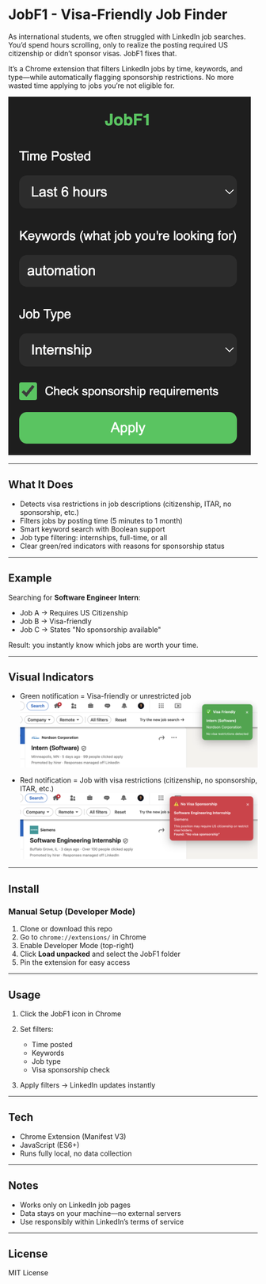 # JobF1 - Visa-Friendly Job Finder

As international students, we often struggled with LinkedIn job searches. You’d spend hours scrolling, only to realize the posting required US citizenship or didn’t sponsor visas. JobF1 fixes that.

It’s a Chrome extension that filters LinkedIn jobs by time, keywords, and type—while automatically flagging sponsorship restrictions. No more wasted time applying to jobs you’re not eligible for.

![preview of the extension](./preview.png)

---

## What It Does

* Detects visa restrictions in job descriptions (citizenship, ITAR, no sponsorship, etc.)
* Filters jobs by posting time (5 minutes to 1 month)
* Smart keyword search with Boolean support
* Job type filtering: internships, full-time, or all
* Clear green/red indicators with reasons for sponsorship status

---

## Example

Searching for **Software Engineer Intern**:

* Job A → Requires US Citizenship
* Job B → Visa-friendly
* Job C → States "No sponsorship available"

Result: you instantly know which jobs are worth your time.

---

## Visual Indicators

* Green notification = Visa-friendly or unrestricted job
  ![Visa Friendly](./friendly.png)

* Red notification = Job with visa restrictions (citizenship, no sponsorship, ITAR, etc.)
  ![Visa Restricted](./restriction.png)

---

## Install

### Manual Setup (Developer Mode)

1. Clone or download this repo
2. Go to `chrome://extensions/` in Chrome
3. Enable Developer Mode (top-right)
4. Click **Load unpacked** and select the JobF1 folder
5. Pin the extension for easy access

---

## Usage

1. Click the JobF1 icon in Chrome
2. Set filters:

   * Time posted
   * Keywords
   * Job type
   * Visa sponsorship check
3. Apply filters → LinkedIn updates instantly

---

## Tech

* Chrome Extension (Manifest V3)
* JavaScript (ES6+)
* Runs fully local, no data collection

---

## Notes

* Works only on LinkedIn job pages
* Data stays on your machine—no external servers
* Use responsibly within LinkedIn’s terms of service

---

## License

MIT License
